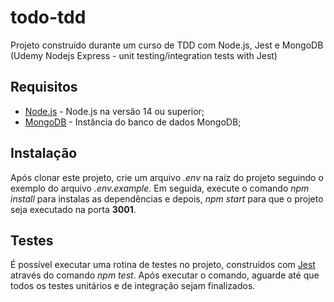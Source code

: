 # todo-tdd
Projeto construído durante um curso de TDD com Node.js, Jest e MongoDB (Udemy Nodejs Express - unit testing/integration tests with Jest)

## Requisitos
- [Node.js] - Node.js na versão 14 ou superior;
- [MongoDB] - Instância do banco de dados MongoDB;

## Instalação
Após clonar este projeto, crie um arquivo *.env* na raíz do projeto seguindo o exemplo do arquivo *.env.example*. Em seguida, execute o comando *npm install* para instalas as dependências e depois, *npm start* para que o projeto seja executado na porta **3001**.

## Testes
É possível executar uma rotina de testes no projeto, construídos com [Jest] através do comando *npm test*. Após executar o comando, aguarde até que todos os testes unitários e de integração sejam finalizados.

[MongoDB]: <https://www.mongodb.com/>
[Node.js]: <https://nodejs.org/en/>
[Jest]: <https://jestjs.io/>